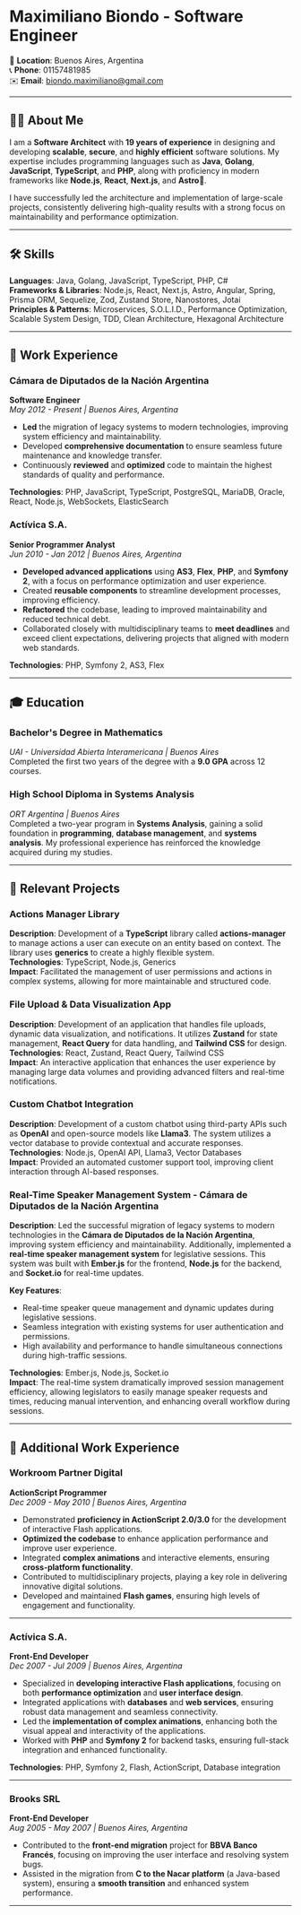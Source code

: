 # Maximiliano Biondo - Software Engineer

📍 **Location**: Buenos Aires, Argentina  
📞 **Phone**: 01157481985  
✉️ **Email**: biondo.maximiliano@gmail.com

---

## 🧑‍💻 About Me

I am a **Software Architect** with **19 years of experience** in designing and developing **scalable**, **secure**, and **highly efficient** software solutions. My expertise includes programming languages such as **Java**, **Golang**, **JavaScript**, **TypeScript**, and **PHP**, along with proficiency in modern frameworks like **Node.js**, **React**, **Next.js**, and **Astro**🚀.

I have successfully led the architecture and implementation of large-scale projects, consistently delivering high-quality results with a strong focus on maintainability and performance optimization.

---

## 🛠️ Skills

**Languages**: Java, Golang, JavaScript, TypeScript, PHP, C#  
**Frameworks & Libraries**: Node.js, React, Next.js, Astro, Angular, Spring, Prisma ORM, Sequelize, Zod, Zustand Store, Nanostores, Jotai  
**Principles & Patterns**: Microservices, S.O.L.I.D., Performance Optimization, Scalable System Design, TDD, Clean Architecture, Hexagonal Architecture

---

## 💼 Work Experience

### **Cámara de Diputados de la Nación Argentina**  
**Software Engineer**  
_May 2012 - Present | Buenos Aires, Argentina_

- **Led** the migration of legacy systems to modern technologies, improving system efficiency and maintainability.
- Developed **comprehensive documentation** to ensure seamless future maintenance and knowledge transfer.
- Continuously **reviewed** and **optimized** code to maintain the highest standards of quality and performance.

**Technologies**: PHP, JavaScript, TypeScript, PostgreSQL, MariaDB, Oracle, React, Node.js, WebSockets, ElasticSearch


### **Actívica S.A.**  
**Senior Programmer Analyst**  
_Jun 2010 - Jan 2012 | Buenos Aires, Argentina_

- **Developed advanced applications** using **AS3**, **Flex**, **PHP**, and **Symfony 2**, with a focus on performance optimization and user experience.
- Created **reusable components** to streamline development processes, improving efficiency.
- **Refactored** the codebase, leading to improved maintainability and reduced technical debt.
- Collaborated closely with multidisciplinary teams to **meet deadlines** and exceed client expectations, delivering projects that aligned with modern web standards.
  
**Technologies**: PHP, Symfony 2, AS3, Flex

---

## 🎓 Education

### **Bachelor's Degree in Mathematics**  
_UAI - Universidad Abierta Interamericana | Buenos Aires_  
Completed the first two years of the degree with a **9.0 GPA** across 12 courses.


### **High School Diploma in Systems Analysis**  
_ORT Argentina | Buenos Aires_  
Completed a two-year program in **Systems Analysis**, gaining a solid foundation in **programming**, **database management**, and **systems analysis**. My professional experience has reinforced the knowledge acquired during my studies.

---

## 📂 Relevant Projects


### **Actions Manager Library**

**Description**: Development of a **TypeScript** library called **actions-manager** to manage actions a user can execute on an entity based on context. The library uses **generics** to create a highly flexible system.  
**Technologies**: TypeScript, Node.js, Generics  
**Impact**: Facilitated the management of user permissions and actions in complex systems, allowing for more maintainable and structured code.

### **File Upload & Data Visualization App**

**Description**: Development of an application that handles file uploads, dynamic data visualization, and notifications. It utilizes **Zustand** for state management, **React Query** for data handling, and **Tailwind CSS** for design.  
**Technologies**: React, Zustand, React Query, Tailwind CSS  
**Impact**: An interactive application that enhances the user experience by managing large data volumes and providing advanced filters and real-time notifications.


### **Custom Chatbot Integration**

**Description**: Development of a custom chatbot using third-party APIs such as **OpenAI** and open-source models like **Llama3**. The system utilizes a vector database to provide contextual and accurate responses.  
**Technologies**: Node.js, OpenAI API, Llama3, Vector Databases  
**Impact**: Provided an automated customer support tool, improving client interaction through AI-based responses.


### **Real-Time Speaker Management System - Cámara de Diputados de la Nación Argentina**

**Description**: Led the successful migration of legacy systems to modern technologies in the **Cámara de Diputados de la Nación Argentina**, improving system efficiency and maintainability. Additionally, implemented a **real-time speaker management system** for legislative sessions. This system was built with **Ember.js** for the frontend, **Node.js** for the backend, and **Socket.io** for real-time updates.

**Key Features**:
- Real-time speaker queue management and dynamic updates during legislative sessions.
- Seamless integration with existing systems for user authentication and permissions.
- High availability and performance to handle simultaneous connections during high-traffic sessions.

**Technologies**: Ember.js, Node.js, Socket.io  
**Impact**: The real-time system dramatically improved session management efficiency, allowing legislators to easily manage speaker requests and times, reducing manual intervention, and enhancing overall workflow during sessions.

---

## 💼 Additional Work Experience

### **Workroom Partner Digital**  
**ActionScript Programmer**  
_Dec 2009 - May 2010 | Buenos Aires, Argentina_

- Demonstrated **proficiency in ActionScript 2.0/3.0** for the development of interactive Flash applications.
- **Optimized the codebase** to enhance application performance and improve user experience.
- Integrated **complex animations** and interactive elements, ensuring **cross-platform functionality**.
- Contributed to multidisciplinary projects, playing a key role in delivering innovative digital solutions.
- Developed and maintained **Flash games**, ensuring high levels of engagement and functionality.

---

### **Actívica S.A.**  
**Front-End Developer**  
_Dec 2007 - Jul 2009 | Buenos Aires, Argentina_

- Specialized in **developing interactive Flash applications**, focusing on both **performance optimization** and **user interface design**.
- Integrated applications with **databases** and **web services**, ensuring robust data management and seamless connectivity.
- Led the **implementation of complex animations**, enhancing both the visual appeal and interactivity of the applications.
- Worked with **PHP** and **Symfony 2** for backend tasks, ensuring full-stack integration and enhanced functionality.
  
**Technologies**: PHP, Symfony 2, Flash, ActionScript, Database integration

---

### **Brooks SRL**  
**Front-End Developer**  
_Aug 2005 - May 2007 | Buenos Aires, Argentina_

- Contributed to the **front-end migration** project for **BBVA Banco Francés**, focusing on improving the user interface and resolving system bugs.
- Assisted in the migration from **C to the Nacar platform** (a Java-based system), ensuring a **smooth transition** and enhanced system performance.

---
